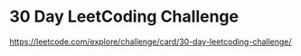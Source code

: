 # 30 Day LeetCoding Challenge

https://leetcode.com/explore/challenge/card/30-day-leetcoding-challenge/